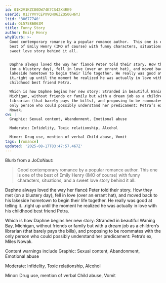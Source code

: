 ```yaml
---
id: 01K2V1KZC80DW74K7CS42X4RE9
userId: 01JYVVYCEPXVQH06ZZQS0GH6YJ
ltid: '30677740'
olid: OL57586063M
title: Funny Story
author: Emily Henry
whyBlurb: >-
  Good contemporary romance by a popular romance author.  This one is one of the
  best of Emily Henry (IMO of course) with funny characters, situations, and a
  sweet love story behind it all.


  Daphne always loved the way her fiancé Peter told their story. How they met
  (on a blustery day), fell in love (over an errant hat), and moved back to his
  lakeside hometown to begin their life together. He really was good at telling
  it…right up until the moment he realized he was actually in love with his
  childhood best friend Petra.

  Which is how Daphne begins her new story: Stranded in beautiful Waning Bay,
  Michigan, without friends or family but with a dream job as a children’s
  librarian (that barely pays the bills), and proposing to be roommates with the
  only person who could possibly understand her predicament: Petra’s ex, Miles
  Nowak.
cw: |
  Graphic: Sexual content, Abandonment, Emotional abuse

  Moderate: Infidelity, Toxic relationship, Alcohol

  Minor: Drug use, mention of verbal Child abuse, Vomit
tags: [romance]
updated: '2025-08-17T03:47:57.467Z'
---
```


Blurb from a JoCoNaut:

> Good contemporary romance by a popular romance author. This one is one of the
> best of Emily Henry (IMO of course) with funny characters, situations, and a
> sweet love story behind it all.

Daphne always loved the way her fiancé Peter told their story. How they met (on
a blustery day), fell in love (over an errant hat), and moved back to his
lakeside hometown to begin their life together. He really was good at telling
it…right up until the moment he realized he was actually in love with his
childhood best friend Petra.

Which is how Daphne begins her new story: Stranded in beautiful Waning Bay,
Michigan, without friends or family but with a dream job as a children’s
librarian (that barely pays the bills), and proposing to be roommates with the
only person who could possibly understand her predicament: Petra’s ex, Miles
Nowak.

Content warnings include Graphic: Sexual content, Abandonment, Emotional abuse

Moderate: Infidelity, Toxic relationship, Alcohol

Minor: Drug use, mention of verbal Child abuse, Vomit

